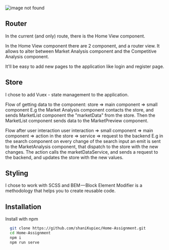 ![image not found](https://res.cloudinary.com/trellox/image/upload/v1657728129/github%20-%20readme/xxx_xjxbt3.jpg)

## Router
In the current (and only) route, there is the Home View component.

In the Home View component there are 2 component, and a router view. It allows to alter between Market Analysis component
and the Competitive Analysis component.

It'll be easy to add new pages to the application like login and register page.

## Store
I chose to add Vuex - state management to the application.

Flow of getting data to the component:
store => main component => small component
E.g the Market Analysis component contacts the store, and sends MarketList component the "marketData" from the store.
Then the MarketList component sends data to the MarketPreview component.

Flow after user interaction
user interaction => small component => main component => action in the store => service => request to the backend
E.g in the search component on every change of the search input an emit is sent to the MarketAnalysis component, that dispatch to the store with the new changes.
The action calls the marketDataService, and sends a request to the backend, and updates the store with the new values.

## Styling
I chose to work with SCSS and BEM — Block Element Modifier is a methodology that helps you to create reusable code.

## Installation

Install with npm

```bash
  git clone https://github.com/shaniKupiec/Home-Assignment.git
  cd Home-Assignment
  npm i
  npm run serve
```
